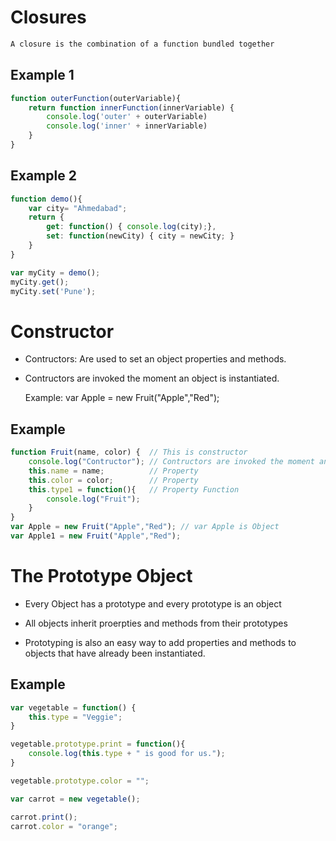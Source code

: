 # Closures

```bash
A closure is the combination of a function bundled together
```

## Example 1 

```javascript
function outerFunction(outerVariable){
	return function innerFunction(innerVariable) {
		console.log('outer' + outerVariable)
		console.log('inner' + innerVariable)
	}
}
```

## Example 2

```javascript
function demo(){
    var city= "Ahmedabad";
    return {
        get: function() { console.log(city);},
        set: function(newCity) { city = newCity; }
    }
}

var myCity = demo();
myCity.get();
myCity.set('Pune');  
```

# Constructor

- Contructors: Are used to set an object properties and methods.
- Contructors are invoked the moment an object is instantiated.
  
   Example: var Apple = new Fruit("Apple","Red");


## Example

```javascript
function Fruit(name, color) {  // This is constructor
    console.log("Contructor"); // Contructors are invoked the moment an object is instantiated.
    this.name = name;          // Property 
    this.color = color;        // Property 
    this.type1 = function(){   // Property Function
        console.log("Fruit");
    }
}
var Apple = new Fruit("Apple","Red"); // var Apple is Object
var Apple1 = new Fruit("Apple","Red");
```


# The Prototype Object
- Every Object has a prototype and every prototype is an object

- All objects inherit proerpties and methods from their prototypes

- Prototyping is also an easy way to add properties and methods to objects that have already been instantiated.

## Example
```javascript
var vegetable = function() {
    this.type = "Veggie";    
}

vegetable.prototype.print = function(){
    console.log(this.type + " is good for us.");
}

vegetable.prototype.color = "";

var carrot = new vegetable();

carrot.print();
carrot.color = "orange";
```


